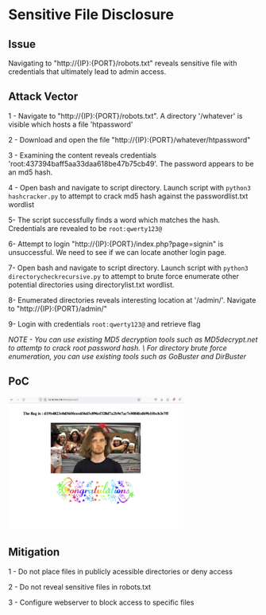 # Sensitive File Disclosure

## Issue

Navigating to  "http://{IP}:{PORT}/robots.txt" reveals sensitive file with credentials that ultimately lead to admin access.



## Attack Vector

1 - Navigate to "http://{IP}:{PORT}/robots.txt". A directory '/whatever' is visible which hosts a file 'htpassword'

2 - Download and open the file "http://{IP}:{PORT}/whatever/htpassword"

3 - Examining the content reveals credentials 'root:437394baff5aa33daa618be47b75cb49'. The password appears to be an md5 hash.

4 - Open bash and navigate to script directory. Launch script with `python3 hashcracker.py` to attempt to crack md5 hash against the passwordlist.txt wordlist

5- The script successfully finds a word which matches the hash. Credentials are revealed to be `root:qwerty123@`

6- Attempt to login "http://{IP}:{PORT}/index.php?page=signin" is unsuccessful. We need to see if we can locate another login page.

7- Open bash and navigate to script directory. Launch script with `python3 directorycheckrecursive.py` to attempt to brute force enumerate other potential directories using directorylist.txt wordlist. 

8- Enumerated directories reveals interesting location at '/admin/'. Navigate to "http://{IP}:{PORT}/admin/"

9- Login with credentials `root:qwerty123@` and retrieve flag

*NOTE - You can use existing MD5 decryption tools such as MD5decrypt.net to attemtp to crack root password hash. \ 
For directory brute force enumeration, you can use existing tools such as GoBuster and DirBuster*


## PoC
<img src="06_Screenshot.png" width="70%" height="70%" />



## Mitigation

1 - Do not place files in publicly acessible directories or deny access

2 - Do not reveal sensitive files in robots.txt

3 - Configure webserver to block access to specific files




